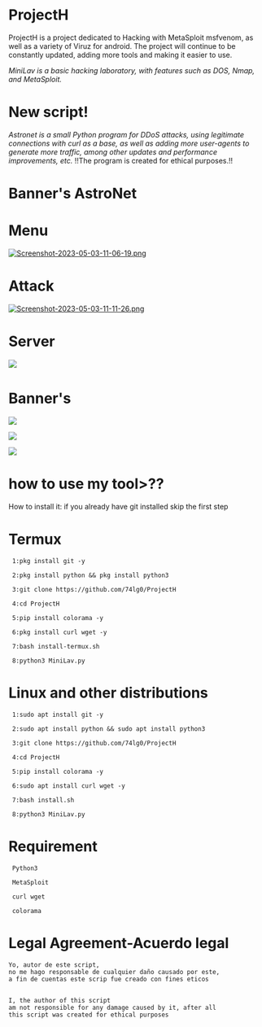 # ProjectH
ProjectH is a project dedicated to Hacking with MetaSploit msfvenom, as well as a variety of Viruz for android. 
The project will continue to be constantly updated, adding more tools and making it easier to use.

*MiniLav is a basic hacking laboratory, with features such as DOS, Nmap, and MetaSploit.*
# New script!
*Astronet is a small Python program for DDoS attacks, using legitimate connections with curl as a base, as well as adding more user-agents to generate more traffic, among other updates and performance improvements, etc.*
!!The program is created for ethical purposes.!!
# Banner's AstroNet
# Menu
[![Screenshot-2023-05-03-11-06-19.png](https://i.postimg.cc/t4Jmm3D6/Screenshot-2023-05-03-11-06-19.png)](https://postimg.cc/VJyRJbxs)
# Attack
[![Screenshot-2023-05-03-11-11-26.png](https://i.postimg.cc/xdSMbYkd/Screenshot-2023-05-03-11-11-26.png)](https://postimg.cc/NKp5W3kh)
# Server
<img src="https://i.postimg.cc/26gZrDfm/Screenshot-2023-05-03-11-13-05.png">
ㅤㅤ

# Banner's
![](https://i.postimg.cc/NMBVm0dy/IMG-20221219-142031.jpg)

![](https://i.postimg.cc/ZqZjDMp2/IMG-20221219-142052.jpg)

![](https://i.postimg.cc/W1KqdFbn/IMG-20221219-142111.jpg)
# how to use my tool>??
How to install it: 
if you already have git installed skip the first step
 # Termux
     1:pkg install git -y
     
     2:pkg install python && pkg install python3
     
     3:git clone https://github.com/74lg0/ProjectH
     
     4:cd ProjectH
      
     5:pip install colorama -y 
     
     6:pkg install curl wget -y
     
     7:bash install-termux.sh
     
     8:python3 MiniLav.py
     
# Linux and other distributions
     1:sudo apt install git -y
     
     2:sudo apt install python && sudo apt install python3
     
     3:git clone https://github.com/74lg0/ProjectH
     
     4:cd ProjectH
     
     5:pip install colorama -y
     
     6:sudo apt install curl wget -y
     
     7:bash install.sh
     
     8:python3 MiniLav.py
     
# Requirement
     
     Python3
     
     MetaSploit
     
     curl wget
     
     colorama
     
     
# Legal Agreement-Acuerdo legal
    Yo, autor de este script,
    no me hago responsable de cualquier daño causado por este,
    a fin de cuentas este scrip fue creado con fines eticos
    
    
    I, the author of this script
    am not responsible for any damage caused by it, after all 
    this script was created for ethical purposes
